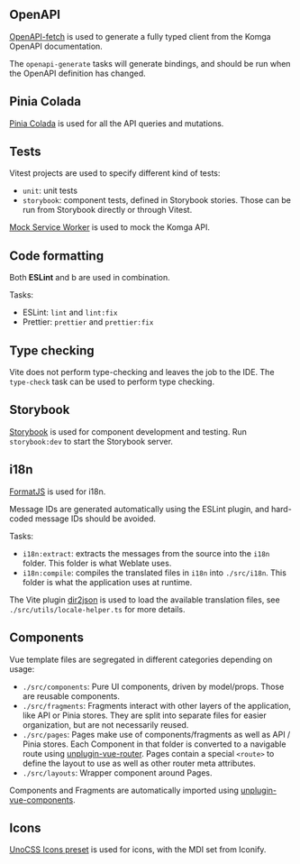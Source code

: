 ## OpenAPI

[OpenAPI-fetch](https://openapi-ts.dev/openapi-fetch/) is used to generate a fully typed client from the Komga OpenAPI documentation.

The `openapi-generate` tasks will generate bindings, and should be run when the OpenAPI definition has changed.

## Pinia Colada

[Pinia Colada](https://pinia-colada.esm.dev/) is used for all the API queries and mutations.

## Tests

Vitest projects are used to specify different kind of tests:
- `unit`: unit tests
- `storybook`: component tests, defined in Storybook stories. Those can be run from Storybook directly or through Vitest.

[Mock Service Worker](https://mswjs.io/) is used to mock the Komga API.

## Code formatting

Both **ESLint** and b are used in combination.

Tasks:
- ESLint: `lint` and `lint:fix`
- Prettier: `prettier` and `prettier:fix`

## Type checking

Vite does not perform type-checking and leaves the job to the IDE. The `type-check` task can be used to perform type checking.

## Storybook

[Storybook](https://storybook.js.org/) is used for component development and testing. Run `storybook:dev` to start the Storybook server.

## i18n

[FormatJS](https://formatjs.github.io/) is used for i18n.

Message IDs are generated automatically using the ESLint plugin, and hard-coded message IDs should be avoided.

Tasks:
- `i18n:extract`: extracts the messages from the source into the `i18n` folder. This folder is what Weblate uses.
- `i18n:compile`: compiles the translated files in `i18n` into `./src/i18n`. This folder is what the application uses at runtime.

The Vite plugin [dir2json](https://github.com/buddywang/vite-plugin-dir2json) is used to load the available translation files, see `./src/utils/locale-helper.ts` for more details.

## Components

Vue template files are segregated in different categories depending on usage:
- `./src/components`: Pure UI components, driven by model/props. Those are reusable components.
- `./src/fragments`: Fragments interact with other layers of the application, like API or Pinia stores. They are split into separate files for easier organization, but are not necessarily reused.
- `./src/pages`: Pages make use of components/fragments as well as API / Pinia stores. Each Component in that folder is converted to a navigable route using [unplugin-vue-router](https://github.com/posva/unplugin-vue-router). Pages contain a special `<route>` to define the layout to use as well as other router meta attributes.
- `./src/layouts`: Wrapper component around Pages.

Components and Fragments are automatically imported using [unplugin-vue-components](https://github.com/unplugin/unplugin-vue-components).

## Icons

[UnoCSS Icons preset](https://unocss.dev/presets/icons) is used for icons, with the MDI set from Iconify.
